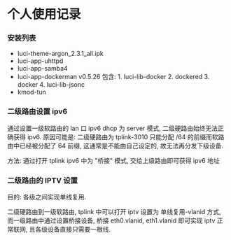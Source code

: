 # 个人使用记录

### 安装列表
- luci-theme-argon_2.3.1_all.ipk
- luci-app-uhttpd
- luci-app-samba4
- luci-app-dockerman v0.5.26 包含: 1. luci-lib-docker 2. dockered 3. docker 4. luci-lib-jsonc 
- kmod-tun


### 二级路由设置 ipv6
通过设置一级软路由的 lan 口 ipv6 dhcp 为 server 模式, 二级硬路由始终无法正确获得 ipv6.
原因可能是: 二级硬路由为 tplink-3010 只能分配 /64 的前缀而软路由中已经被分配了 64 前缀, 这通常是不能由自己设定的, 故无法再分发下级设备.

方法: 通过打开 tplink ipv6 中为 "桥接" 模式, 交给上级路由即可获得 ipv6 地址

### 二级路由的 IPTV 设置
目的: 各级之间实现单线复用.

二级硬路由到一级软路由, tplink 中可以打开 iptv 设置为 单线复用-vlanid 方式, 而一级路由中通过设置桥接设备, 桥接 eth0.vlanid, eth1.vlanid 即可实现 iptv 正常联网, 且各级设备直接只需要一根线.